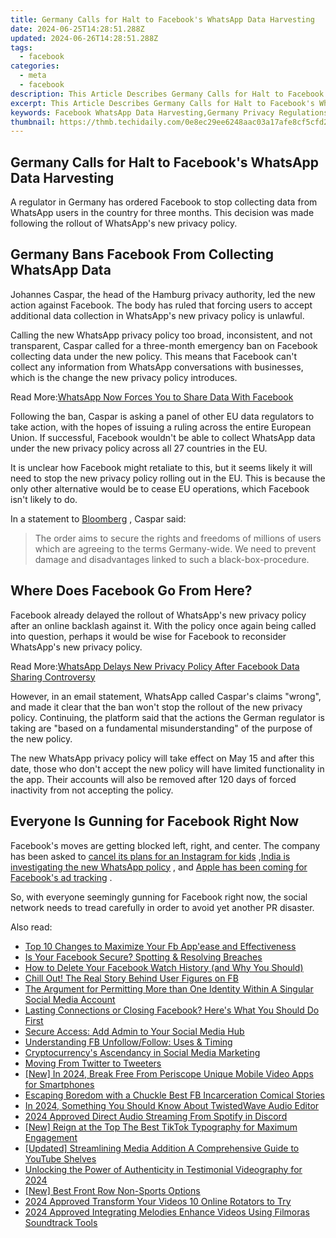 ```yaml
---
title: Germany Calls for Halt to Facebook's WhatsApp Data Harvesting
date: 2024-06-25T14:28:51.288Z
updated: 2024-06-26T14:28:51.288Z
tags:
  - facebook
categories:
  - meta
  - facebook
description: This Article Describes Germany Calls for Halt to Facebook's WhatsApp Data Harvesting
excerpt: This Article Describes Germany Calls for Halt to Facebook's WhatsApp Data Harvesting
keywords: Facebook WhatsApp Data Harvesting,Germany Privacy Regulations on Social Media,Data Harvesting by Facebook Messaging App,Government Response to WhatsApp Privacy Issues,Privacy Scandal Involving Facebook and WhatsApp,WhatsApp Data Sharing with Facebook,Protecting WhatsApp Users' Privacy in Germany
thumbnail: https://thmb.techidaily.com/0e8ec29ee6248aac03a17afe8cf5cfd2ec9d4e36dfc8648cae868f4622fb576a.jpg
---
```


## Germany Calls for Halt to Facebook's WhatsApp Data Harvesting

 A regulator in Germany has ordered Facebook to stop collecting data from WhatsApp users in the country for three months. This decision was made following the rollout of WhatsApp's new privacy policy.

## Germany Bans Facebook From Collecting WhatsApp Data

 Johannes Caspar, the head of the Hamburg privacy authority, led the new action against Facebook. The body has ruled that forcing users to accept additional data collection in WhatsApp's new privacy policy is unlawful.

 Calling the new WhatsApp privacy policy too broad, inconsistent, and not transparent, Caspar called for a three-month emergency ban on Facebook collecting data under the new policy. This means that Facebook can't collect any information from WhatsApp conversations with businesses, which is the change the new privacy policy introduces.

 Read More:[WhatsApp Now Forces You to Share Data With Facebook](https://www.makeuseof.com/whatsapp-forces-share-data-with-facebook/)

 Following the ban, Caspar is asking a panel of other EU data regulators to take action, with the hopes of issuing a ruling across the entire European Union. If successful, Facebook wouldn't be able to collect WhatsApp data under the new privacy policy across all 27 countries in the EU.

 It is unclear how Facebook might retaliate to this, but it seems likely it will need to stop the new privacy policy rolling out in the EU. This is because the only other alternative would be to cease EU operations, which Facebook isn't likely to do.

 In a statement to [Bloomberg](https://www.bloomberg.com/news/articles/2021-05-11/facebook-ordered-to-stop-collecting-german-whatsapp-users-data) , Caspar said:

> The order aims to secure the rights and freedoms of millions of users which are agreeing to the terms Germany-wide. We need to prevent damage and disadvantages linked to such a black-box-procedure.

## Where Does Facebook Go From Here?

 Facebook already delayed the rollout of WhatsApp's new privacy policy after an online backlash against it. With the policy once again being called into question, perhaps it would be wise for Facebook to reconsider WhatsApp's new privacy policy.

 Read More:[WhatsApp Delays New Privacy Policy After Facebook Data Sharing Controversy](https://www.makeuseof.com/whatsapp-delays-privacy-policy-facebook-data-sharing-controversy/)

 However, in an email statement, WhatsApp called Caspar's claims "wrong", and made it clear that the ban won't stop the rollout of the new privacy policy. Continuing, the platform said that the actions the German regulator is taking are "based on a fundamental misunderstanding" of the purpose of the new policy.

 The new WhatsApp privacy policy will take effect on May 15 and after this date, those who don't accept the new policy will have limited functionality in the app. Their accounts will also be removed after 120 days of forced inactivity from not accepting the policy.

## Everyone Is Gunning for Facebook Right Now

 Facebook's moves are getting blocked left, right, and center. The company has been asked to [cancel its plans for an Instagram for kids](https://www.makeuseof.com/attorneys-general-facebook-instagram-for-children/) ,[India is investigating the new WhatsApp policy](https://www.makeuseof.com/india-investigating-whatsapp-privacy-policy/) , and [Apple has been coming for Facebook's ad tracking](https://www.makeuseof.com/zuckerberg-apple-privacy-push/) .

 So, with everyone seemingly gunning for Facebook right now, the social network needs to tread carefully in order to avoid yet another PR disaster.


<ins class="adsbygoogle"
     style="display:block"
     data-ad-format="autorelaxed"
     data-ad-client="ca-pub-7571918770474297"
     data-ad-slot="1223367746"></ins>



<ins class="adsbygoogle"
     style="display:block"
     data-ad-client="ca-pub-7571918770474297"
     data-ad-slot="8358498916"
     data-ad-format="auto"
     data-full-width-responsive="true"></ins>

<span class="atpl-alsoreadstyle">Also read:</span>
<div><ul>
<li><a href="https://facebook.techidaily.com/top-10-changes-to-maximize-your-fb-appease-and-effectiveness/"><u>Top 10 Changes to Maximize Your Fb App'ease and Effectiveness</u></a></li>
<li><a href="https://facebook.techidaily.com/is-your-facebook-secure-spotting-and-resolving-breaches/"><u>Is Your Facebook Secure? Spotting & Resolving Breaches</u></a></li>
<li><a href="https://facebook.techidaily.com/how-to-delete-your-facebook-watch-history-and-why-you-should/"><u>How to Delete Your Facebook Watch History (and Why You Should)</u></a></li>
<li><a href="https://facebook.techidaily.com/chill-out-the-real-story-behind-user-figures-on-fb/"><u>Chill Out! The Real Story Behind User Figures on FB</u></a></li>
<li><a href="https://facebook.techidaily.com/the-argument-for-permitting-more-than-one-identity-within-a-singular-social-media-account/"><u>The Argument for Permitting More than One Identity Within A Singular Social Media Account</u></a></li>
<li><a href="https://facebook.techidaily.com/lasting-connections-or-closing-facebook-heres-what-you-should-do-first/"><u>Lasting Connections or Closing Facebook? Here's What You Should Do First</u></a></li>
<li><a href="https://facebook.techidaily.com/secure-access-add-admin-to-your-social-media-hub/"><u>Secure Access: Add Admin to Your Social Media Hub</u></a></li>
<li><a href="https://facebook.techidaily.com/understanding-fb-unfollowfollow-uses-and-timing/"><u>Understanding FB Unfollow/Follow: Uses & Timing</u></a></li>
<li><a href="https://facebook.techidaily.com/cryptocurrencys-ascendancy-in-social-media-marketing/"><u>Cryptocurrency's Ascendancy in Social Media Marketing</u></a></li>
<li><a href="https://facebook.techidaily.com/moving-from-twitter-to-tweeters/"><u>Moving From Twitter to Tweeters</u></a></li>
<li><a href="https://fox-direct.techidaily.com/new-in-2024-break-free-from-periscope-unique-mobile-video-apps-for-smartphones/"><u>[New] In 2024, Break Free From Periscope  Unique Mobile Video Apps for Smartphones</u></a></li>
<li><a href="https://facebook-video-recording.techidaily.com/escaping-boredom-with-a-chuckle-best-fb-incarceration-comical-stories/"><u>Escaping Boredom with a Chuckle  Best FB Incarceration Comical Stories</u></a></li>
<li><a href="https://voice-adjusting.techidaily.com/in-2024-something-you-should-know-about-twistedwave-audio-editor/"><u>In 2024, Something You Should Know About TwistedWave Audio Editor</u></a></li>
<li><a href="https://discord-videos.techidaily.com/2024-approved-direct-audio-streaming-from-spotify-in-discord/"><u>2024 Approved  Direct Audio Streaming From Spotify in Discord</u></a></li>
<li><a href="https://tiktok-clips.techidaily.com/new-reign-at-the-top-the-best-tiktok-typography-for-maximum-engagement/"><u>[New] Reign at the Top  The Best TikTok Typography for Maximum Engagement</u></a></li>
<li><a href="https://some-skills.techidaily.com/updated-streamlining-media-addition-a-comprehensive-guide-to-youtube-shelves/"><u>[Updated] Streamlining Media Addition  A Comprehensive Guide to YouTube Shelves</u></a></li>
<li><a href="https://some-guidance.techidaily.com/unlocking-the-power-of-authenticity-in-testimonial-videography-for-2024/"><u>Unlocking the Power of Authenticity in Testimonial Videography for 2024</u></a></li>
<li><a href="https://extra-information.techidaily.com/new-best-front-row-non-sports-options/"><u>[New] Best Front Row Non-Sports Options</u></a></li>
<li><a href="https://ai-video-apps.techidaily.com/2024-approved-transform-your-videos-10-online-rotators-to-try/"><u>2024 Approved Transform Your Videos 10 Online Rotators to Try</u></a></li>
<li><a href="https://sound-optimizing.techidaily.com/2024-approved-integrating-melodies-enhance-videos-using-filmoras-soundtrack-tools/"><u>2024 Approved Integrating Melodies Enhance Videos Using Filmoras Soundtrack Tools</u></a></li>
</ul></div>

